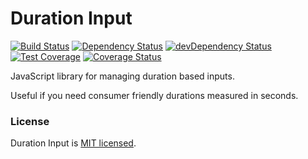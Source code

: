 # Duration Input

[![Build Status](https://travis-ci.org/MatthewCallis/duration-input.svg)](https://travis-ci.org/MatthewCallis/duration-input)
[![Dependency Status](https://david-dm.org/MatthewCallis/duration-input.svg)](https://david-dm.org/MatthewCallis/duration-input)
[![devDependency Status](https://david-dm.org/MatthewCallis/duration-input/dev-status.svg?style=flat)](https://david-dm.org/MatthewCallis/duration-input#info=devDependencies)
[![Test Coverage](https://codeclimate.com/github/MatthewCallis/duration-input/badges/coverage.svg)](https://codeclimate.com/github/MatthewCallis/duration-input/coverage)
[![Coverage Status](https://coveralls.io/repos/github/MatthewCallis/duration-input/badge.svg?branch=master)](https://coveralls.io/github/MatthewCallis/duration-input?branch=master)

JavaScript library for managing duration based inputs.

Useful if you need consumer friendly durations measured in seconds.

### License

Duration Input is [MIT licensed](./LICENSE).
